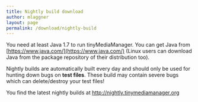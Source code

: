 ```yaml
---
title: Nightly build download
author: mlaggner
layout: page
permalink: /download/nightly-build
---
```


You need at least Java 1.7 to run tinyMediaManager. You can get Java from [https://www.java.com/](https://www.java.com/) (Linux users can download Java from the package repository of their distribution too).

Nightly builds are automatically built every day and should only be used for hunting down bugs on **test files**. These build may contain severe bugs which can delete/destroy your test files!
<object type="text/html" data="http://nightly.tinymediamanager.org/download.php" style="width:100%; height:400px; ">
<p>You find the latest nightly builds at <a href="http://nightly.tinymediamanager.org">http://nightly.tinymediamanager.org</a></p>
</object>

